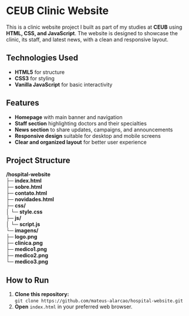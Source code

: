 # **CEUB Clinic Website**

This is a clinic website project I built as part of my studies at **CEUB** using **HTML, CSS, and JavaScript**. The website is designed to showcase the clinic, its staff, and latest news, with a clean and responsive layout.

## **Technologies Used**
- **HTML5** for structure  
- **CSS3** for styling  
- **Vanilla JavaScript** for basic interactivity  

## **Features**
- **Homepage** with main banner and navigation  
- **Staff section** highlighting doctors and their specialties  
- **News section** to share updates, campaigns, and announcements  
- **Responsive design** suitable for desktop and mobile screens  
- **Clear and organized layout** for better user experience  

## **Project Structure**
**/hospital-website**  
├─ **index.html**  
├─ **sobre.html**  
├─ **contato.html**  
├─ **novidades.html**  
├─ **css/**  
│   └─ **style.css**  
├─ **js/**  
│   └─ **script.js**  
└─ **imagens/**  
    ├─ **logo.png**  
    ├─ **clinica.png**  
    ├─ **medico1.png**  
    ├─ **medico2.png**  
    └─ **medico3.png**  

## **How to Run**
1. **Clone this repository:**  
`git clone https://github.com/mateus-alarcao/hospital-website.git`  
2. **Open** `index.html` in your preferred web browser.  
